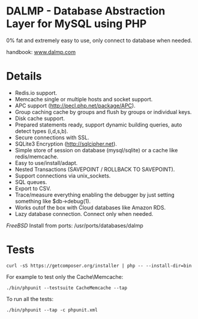 DALMP - Database Abstraction Layer for MySQL using PHP
======================================================

0% fat and extremely easy to use, only connect to database when needed.

handbook: www.dalmp.com

Details
=======

  * Redis.io support.
  * Memcache single or multiple hosts and socket support.
  * APC support (http://pecl.php.net/package/APC).
  * Group caching cache by groups and flush by groups or individual keys.
  * Disk cache support.
  * Prepared statements ready, support dynamic building queries, auto detect types (i,d,s,b).
  * Secure connections with SSL.
  * SQLite3 Encryption (http://sqlcipher.net).
  * Simple store of session on database (mysql/sqlite) or a cache like redis/memcache.
  * Easy to use/install/adapt.
  * Nested Transactions (SAVEPOINT / ROLLBACK TO SAVEPOINT).
  * Support connections via unix_sockets.
  * SQL queues.
  * Export to CSV.
  * Trace/measure everything enabling the debugger by just setting something like $db->debug(1).
  * Works outof the box with Cloud databases like Amazon RDS.
  * Lazy database connection. Connect only when needed.

*FreeBSD*
Install from ports: /usr/ports/databases/dalmp


Tests
=====

    curl -sS https://getcomposer.org/installer | php -- --install-dir=bin

For example to test only the Cache\Memcache:

    ./bin/phpunit --testsuite CacheMemcache --tap

To run all the tests:

    ./bin/phpunit --tap -c phpunit.xml